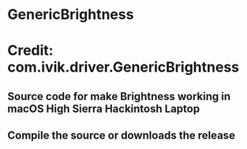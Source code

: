 # GenericBrightness

# Credit: com.ivik.driver.GenericBrightness


## Source code for make Brightness working in macOS High Sierra Hackintosh Laptop

## Compile the source or downloads the release


